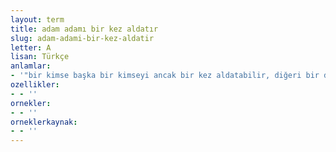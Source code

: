 ```yaml
---
layout: term
title: adam adamı bir kez aldatır
slug: adam-adami-bir-kez-aldatir
letter: A
lisan: Türkçe
anlamlar:
- '"bir kimse başka bir kimseyi ancak bir kez aldatabilir, diğeri bir daha aldatmasına izin vermez" anlamında kullanılan bir söz'
ozellikler:
- - ''
ornekler:
- - ''
orneklerkaynak:
- - ''
---
```


